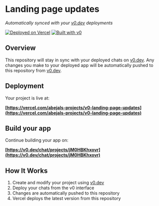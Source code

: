 # Landing page updates

*Automatically synced with your [v0.dev](https://v0.dev) deployments*

[![Deployed on Vercel](https://img.shields.io/badge/Deployed%20on-Vercel-black?style=for-the-badge&logo=vercel)](https://vercel.com/abejals-projects/v0-landing-page-updates)
[![Built with v0](https://img.shields.io/badge/Built%20with-v0.dev-black?style=for-the-badge)](https://v0.dev/chat/projects/jM0HBKhxovr)

## Overview

This repository will stay in sync with your deployed chats on [v0.dev](https://v0.dev).
Any changes you make to your deployed app will be automatically pushed to this repository from [v0.dev](https://v0.dev).

## Deployment

Your project is live at:

**[https://vercel.com/abejals-projects/v0-landing-page-updates](https://vercel.com/abejals-projects/v0-landing-page-updates)**

## Build your app

Continue building your app on:

**[https://v0.dev/chat/projects/jM0HBKhxovr](https://v0.dev/chat/projects/jM0HBKhxovr)**

## How It Works

1. Create and modify your project using [v0.dev](https://v0.dev)
2. Deploy your chats from the v0 interface
3. Changes are automatically pushed to this repository
4. Vercel deploys the latest version from this repository